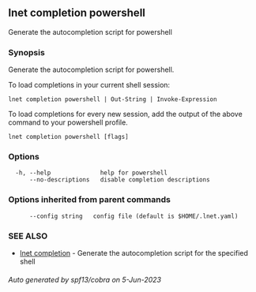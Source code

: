 ## lnet completion powershell

Generate the autocompletion script for powershell

### Synopsis

Generate the autocompletion script for powershell.

To load completions in your current shell session:

	lnet completion powershell | Out-String | Invoke-Expression

To load completions for every new session, add the output of the above command
to your powershell profile.


```
lnet completion powershell [flags]
```

### Options

```
  -h, --help              help for powershell
      --no-descriptions   disable completion descriptions
```

### Options inherited from parent commands

```
      --config string   config file (default is $HOME/.lnet.yaml)
```

### SEE ALSO

* [lnet completion](lnet_completion.md)	 - Generate the autocompletion script for the specified shell

###### Auto generated by spf13/cobra on 5-Jun-2023
